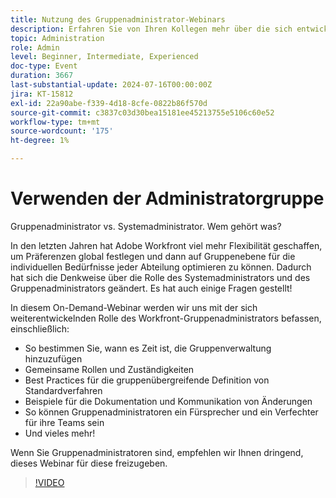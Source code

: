 ```yaml
---
title: Nutzung des Gruppenadministrator-Webinars
description: Erfahren Sie von Ihren Kollegen mehr über die sich entwickelnden Rollen von Workfront-System- und Gruppenadministratoren. Erkunden Sie in unserem On-Demand-Webinar Rollen, Best Practices, Dokumentation und Interessensvertretung.
topic: Administration
role: Admin
level: Beginner, Intermediate, Experienced
doc-type: Event
duration: 3667
last-substantial-update: 2024-07-16T00:00:00Z
jira: KT-15812
exl-id: 22a90abe-f339-4d18-8cfe-0822b86f570d
source-git-commit: c3837c03d30bea15181ee45213755e5106c60e52
workflow-type: tm+mt
source-wordcount: '175'
ht-degree: 1%

---
```


# Verwenden der Administratorgruppe

Gruppenadministrator vs. Systemadministrator. Wem gehört was?

In den letzten Jahren hat Adobe Workfront viel mehr Flexibilität geschaffen, um Präferenzen global festlegen und dann auf Gruppenebene für die individuellen Bedürfnisse jeder Abteilung optimieren zu können. Dadurch hat sich die Denkweise über die Rolle des Systemadministrators und des Gruppenadministrators geändert. Es hat auch einige Fragen gestellt!

In diesem On-Demand-Webinar werden wir uns mit der sich weiterentwickelnden Rolle des Workfront-Gruppenadministrators befassen, einschließlich:

* So bestimmen Sie, wann es Zeit ist, die Gruppenverwaltung hinzuzufügen
* Gemeinsame Rollen und Zuständigkeiten
* Best Practices für die gruppenübergreifende Definition von Standardverfahren
* Beispiele für die Dokumentation und Kommunikation von Änderungen
* So können Gruppenadministratoren ein Fürsprecher und ein Verfechter für ihre Teams sein
* Und vieles mehr!

Wenn Sie Gruppenadministratoren sind, empfehlen wir Ihnen dringend, dieses Webinar für diese freizugeben.

>[!VIDEO](https://video.tv.adobe.com/v/3431006/?learn=on)
